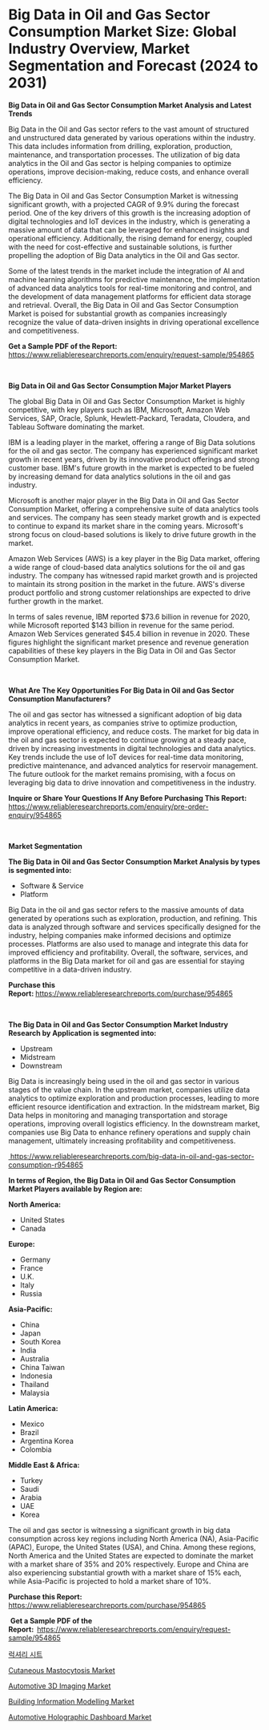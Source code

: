 <p><h1>Big Data in Oil and Gas Sector Consumption Market Size: Global Industry Overview, Market Segmentation and Forecast (2024 to 2031)</h1></p><p><strong>Big Data in Oil and Gas Sector Consumption Market Analysis and Latest Trends</strong></p>
<p><p>Big Data in the Oil and Gas sector refers to the vast amount of structured and unstructured data generated by various operations within the industry. This data includes information from drilling, exploration, production, maintenance, and transportation processes. The utilization of big data analytics in the Oil and Gas sector is helping companies to optimize operations, improve decision-making, reduce costs, and enhance overall efficiency.</p><p>The Big Data in Oil and Gas Sector Consumption Market is witnessing significant growth, with a projected CAGR of 9.9% during the forecast period. One of the key drivers of this growth is the increasing adoption of digital technologies and IoT devices in the industry, which is generating a massive amount of data that can be leveraged for enhanced insights and operational efficiency. Additionally, the rising demand for energy, coupled with the need for cost-effective and sustainable solutions, is further propelling the adoption of Big Data analytics in the Oil and Gas sector.</p><p>Some of the latest trends in the market include the integration of AI and machine learning algorithms for predictive maintenance, the implementation of advanced data analytics tools for real-time monitoring and control, and the development of data management platforms for efficient data storage and retrieval. Overall, the Big Data in Oil and Gas Sector Consumption Market is poised for substantial growth as companies increasingly recognize the value of data-driven insights in driving operational excellence and competitiveness.</p></p>
<p><strong>Get a Sample PDF of the Report:&nbsp;</strong> <a href="https://www.reliableresearchreports.com/enquiry/request-sample/954865">https://www.reliableresearchreports.com/enquiry/request-sample/954865</a></p>
<p>&nbsp;</p>
<p><strong>Big Data in Oil and Gas Sector Consumption Major Market Players</strong></p>
<p><p>The global Big Data in Oil and Gas Sector Consumption Market is highly competitive, with key players such as IBM, Microsoft, Amazon Web Services, SAP, Oracle, Splunk, Hewlett-Packard, Teradata, Cloudera, and Tableau Software dominating the market.</p><p>IBM is a leading player in the market, offering a range of Big Data solutions for the oil and gas sector. The company has experienced significant market growth in recent years, driven by its innovative product offerings and strong customer base. IBM's future growth in the market is expected to be fueled by increasing demand for data analytics solutions in the oil and gas industry.</p><p>Microsoft is another major player in the Big Data in Oil and Gas Sector Consumption Market, offering a comprehensive suite of data analytics tools and services. The company has seen steady market growth and is expected to continue to expand its market share in the coming years. Microsoft's strong focus on cloud-based solutions is likely to drive future growth in the market.</p><p>Amazon Web Services (AWS) is a key player in the Big Data market, offering a wide range of cloud-based data analytics solutions for the oil and gas industry. The company has witnessed rapid market growth and is projected to maintain its strong position in the market in the future. AWS's diverse product portfolio and strong customer relationships are expected to drive further growth in the market.</p><p>In terms of sales revenue, IBM reported $73.6 billion in revenue for 2020, while Microsoft reported $143 billion in revenue for the same period. Amazon Web Services generated $45.4 billion in revenue in 2020. These figures highlight the significant market presence and revenue generation capabilities of these key players in the Big Data in Oil and Gas Sector Consumption Market.</p></p>
<p>&nbsp;</p>
<p><strong>What Are The Key Opportunities For Big Data in Oil and Gas Sector Consumption Manufacturers?</strong></p>
<p><p>The oil and gas sector has witnessed a significant adoption of big data analytics in recent years, as companies strive to optimize production, improve operational efficiency, and reduce costs. The market for big data in the oil and gas sector is expected to continue growing at a steady pace, driven by increasing investments in digital technologies and data analytics. Key trends include the use of IoT devices for real-time data monitoring, predictive maintenance, and advanced analytics for reservoir management. The future outlook for the market remains promising, with a focus on leveraging big data to drive innovation and competitiveness in the industry.</p></p>
<p><strong>Inquire or Share Your Questions If Any Before Purchasing This Report:</strong> <a href="https://www.reliableresearchreports.com/enquiry/pre-order-enquiry/954865">https://www.reliableresearchreports.com/enquiry/pre-order-enquiry/954865</a></p>
<p>&nbsp;</p>
<p><strong>Market Segmentation</strong></p>
<p><strong>The Big Data in Oil and Gas Sector Consumption Market Analysis by types is segmented into:</strong></p>
<p><ul><li>Software & Service</li><li>Platform</li></ul></p>
<p><p>Big Data in the oil and gas sector refers to the massive amounts of data generated by operations such as exploration, production, and refining. This data is analyzed through software and services specifically designed for the industry, helping companies make informed decisions and optimize processes. Platforms are also used to manage and integrate this data for improved efficiency and profitability. Overall, the software, services, and platforms in the Big Data market for oil and gas are essential for staying competitive in a data-driven industry.</p></p>
<p><strong>Purchase this Report:&nbsp;</strong><a href="https://www.reliableresearchreports.com/purchase/954865">https://www.reliableresearchreports.com/purchase/954865</a></p>
<p>&nbsp;</p>
<p><strong>The Big Data in Oil and Gas Sector Consumption Market Industry Research by Application is segmented into:</strong></p>
<p><ul><li>Upstream</li><li>Midstream</li><li>Downstream</li></ul></p>
<p><p>Big Data is increasingly being used in the oil and gas sector in various stages of the value chain. In the upstream market, companies utilize data analytics to optimize exploration and production processes, leading to more efficient resource identification and extraction. In the midstream market, Big Data helps in monitoring and managing transportation and storage operations, improving overall logistics efficiency. In the downstream market, companies use Big Data to enhance refinery operations and supply chain management, ultimately increasing profitability and competitiveness.</p></p>
<p><a href="https://www.reliableresearchreports.com/big-data-in-oil-and-gas-sector-consumption-r954865">&nbsp;https://www.reliableresearchreports.com/big-data-in-oil-and-gas-sector-consumption-r954865</a></p>
<p><strong>In terms of Region, the Big Data in Oil and Gas Sector Consumption Market Players available by Region are:</strong></p>
<p>
    <p> <strong> North America: </strong>
        <ul>
            <li>United States</li>
            <li>Canada</li>
        </ul>
        </p> 
    <p> <strong> Europe: </strong>
        <ul>
            <li>Germany</li>
            <li>France</li>
            <li>U.K.</li>
            <li>Italy</li>
            <li>Russia</li>
        </ul>
        </p> 
    <p> <strong> Asia-Pacific: </strong>
        <ul>
            <li>China</li>
            <li>Japan</li>
            <li>South Korea</li>
            <li>India</li>
            <li>Australia</li>
            <li>China Taiwan</li>
            <li>Indonesia</li>
            <li>Thailand</li>
            <li>Malaysia</li>
        </ul>
        </p> 
    <p> <strong> Latin America: </strong>
        <ul>
            <li>Mexico</li>
            <li>Brazil</li>
            <li>Argentina Korea</li>
            <li>Colombia</li>
        </ul>
        </p> 
    <p> <strong> Middle East & Africa: </strong>
        <ul>
            <li>Turkey</li>
            <li>Saudi</li>
            <li>Arabia</li>
            <li>UAE</li>
            <li>Korea</li>
        </ul>
    </p>
    </p>
<p><p>The oil and gas sector is witnessing a significant growth in big data consumption across key regions including North America (NA), Asia-Pacific (APAC), Europe, the United States (USA), and China. Among these regions, North America and the United States are expected to dominate the market with a market share of 35% and 20% respectively. Europe and China are also experiencing substantial growth with a market share of 15% each, while Asia-Pacific is projected to hold a market share of 10%.</p></p>
<p><strong>Purchase this Report: </strong><a href="https://www.reliableresearchreports.com/purchase/954865">https://www.reliableresearchreports.com/purchase/954865</a></p>
<p>&nbsp;<strong>Get a Sample PDF of the Report:&nbsp;&nbsp;</strong><a href="https://www.reliableresearchreports.com/enquiry/request-sample/954865">https://www.reliableresearchreports.com/enquiry/request-sample/954865</a></p>
<p><strong></strong></p>
<p><p><a href="https://github.com/durgin521/Market-Research-Report-List-1/blob/main/221579954591.md">럭셔리 시트</a></p><p><a href="https://www.linkedin.com/pulse/cutaneous-mastocytosis-market-size-reveals-best-marketing-channels-93bqc">Cutaneous Mastocytosis Market</a></p><p><a href="https://github.com/timeliteaut/Market-Research-Report-List-2/blob/main/automotive-3d-imaging-market.md">Automotive 3D Imaging Market</a></p><p><a href="https://www.linkedin.com/pulse/building-information-modelling-market-comprehensive-assessment-ns3af">Building Information Modelling Market</a></p><p><a href="https://github.com/seekum/Market-Research-Report-List-2/blob/main/automotive-holographic-dashboard-market.md">Automotive Holographic Dashboard Market</a></p></p>